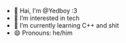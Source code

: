 - 👋 Hai, I’m @Yedboy :3
- 👀 I’m interested in tech
- 🌱 I’m currently learning C++ and shit
- 😄 Pronouns: he/him

<!---
Yedboy/Yedboy is a ✨ special ✨ repository because its `README.md` (this file) appears on your GitHub profile.
You can click the Preview link to take a look at your changes.
--->

